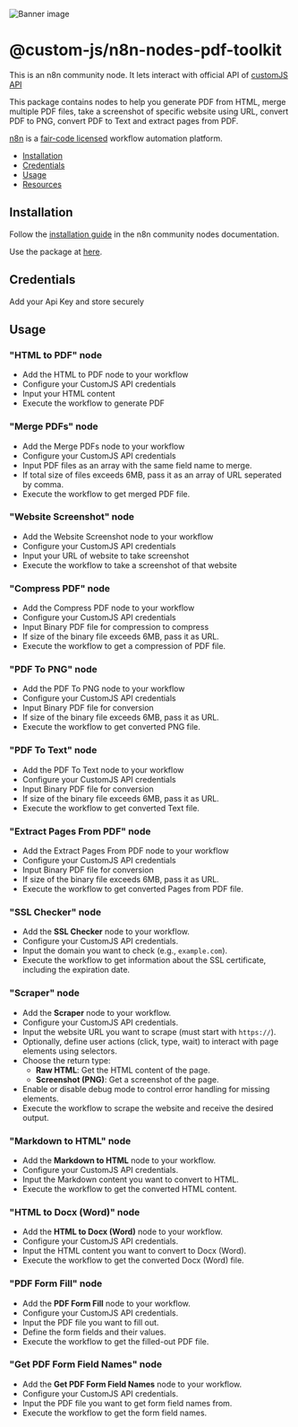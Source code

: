 ![Banner image](https://user-images.githubusercontent.com/10284570/173569848-c624317f-42b1-45a6-ab09-f0ea3c247648.png)

# @custom-js/n8n-nodes-pdf-toolkit

This is an n8n community node. It lets interact with official API of [customJS API](https://www.customjs.space/)

This package contains nodes to help you generate PDF from HTML, merge multiple PDF files, take a screenshot of specific website using URL, convert PDF to PNG, convert PDF to Text and extract pages from PDF.

[n8n](https://n8n.io/) is a [fair-code licensed](https://docs.n8n.io/reference/license/) workflow automation platform.

- [Installation](#installation)
- [Credentials](#credentials)
- [Usage](#usage)
- [Resources](#resources)

## Installation

Follow the [installation guide](https://docs.n8n.io/integrations/community-nodes/installation/) in the n8n community nodes documentation.

Use the package at [here](https://www.npmjs.com/package/@custom-js/n8n-nodes-pdf-toolkit).

## Credentials

Add your Api Key and store securely

## Usage

### "HTML to PDF" node

- Add the HTML to PDF node to your workflow
- Configure your CustomJS API credentials
- Input your HTML content
- Execute the workflow to generate PDF

### "Merge PDFs" node

- Add the Merge PDFs node to your workflow
- Configure your CustomJS API credentials
- Input PDF files as an array with the same field name to merge.
- If total size of files exceeds 6MB, pass it as an array of URL seperated by comma.
- Execute the workflow to get merged PDF file.

### "Website Screenshot" node

- Add the Website Screenshot node to your workflow
- Configure your CustomJS API credentials
- Input your URL of website to take screenshot
- Execute the workflow to take a screenshot of that website

### "Compress PDF" node

- Add the Compress PDF node to your workflow
- Configure your CustomJS API credentials
- Input Binary PDF file for compression to compress
- If size of the binary file exceeds 6MB, pass it as URL.
- Execute the workflow to get a compression of PDF file.

### "PDF To PNG" node

- Add the PDF To PNG node to your workflow
- Configure your CustomJS API credentials
- Input Binary PDF file for conversion
- If size of the binary file exceeds 6MB, pass it as URL.
- Execute the workflow to get converted PNG file.

### "PDF To Text" node

- Add the PDF To Text node to your workflow
- Configure your CustomJS API credentials
- Input Binary PDF file for conversion
- If size of the binary file exceeds 6MB, pass it as URL.
- Execute the workflow to get converted Text file.

### "Extract Pages From PDF" node

- Add the Extract Pages From PDF node to your workflow
- Configure your CustomJS API credentials
- Input Binary PDF file for conversion
- If size of the binary file exceeds 6MB, pass it as URL.
- Execute the workflow to get converted Pages from PDF file.

### "SSL Checker" node

- Add the **SSL Checker** node to your workflow.
- Configure your CustomJS API credentials.
- Input the domain you want to check (e.g., `example.com`).
- Execute the workflow to get information about the SSL certificate, including the expiration date.

### "Scraper" node

- Add the **Scraper** node to your workflow.
- Configure your CustomJS API credentials.
- Input the website URL you want to scrape (must start with `https://`).
- Optionally, define user actions (click, type, wait) to interact with page elements using selectors.
- Choose the return type:  
  - **Raw HTML**: Get the HTML content of the page.  
  - **Screenshot (PNG)**: Get a screenshot of the page.
- Enable or disable debug mode to control error handling for missing elements.
- Execute the workflow to scrape the website and receive the desired output.

### "Markdown to HTML" node

- Add the **Markdown to HTML** node to your workflow.
- Configure your CustomJS API credentials.
- Input the Markdown content you want to convert to HTML.
- Execute the workflow to get the converted HTML content.

### "HTML to Docx (Word)" node

- Add the **HTML to Docx (Word)** node to your workflow.
- Configure your CustomJS API credentials.
- Input the HTML content you want to convert to Docx (Word).
- Execute the workflow to get the converted Docx (Word) file.


### "PDF Form Fill" node

- Add the **PDF Form Fill** node to your workflow.
- Configure your CustomJS API credentials.
- Input the PDF file you want to fill out.
- Define the form fields and their values.
- Execute the workflow to get the filled-out PDF file.

### "Get PDF Form Field Names" node

- Add the **Get PDF Form Field Names** node to your workflow.
- Configure your CustomJS API credentials.
- Input the PDF file you want to get form field names from.
- Execute the workflow to get the form field names.
